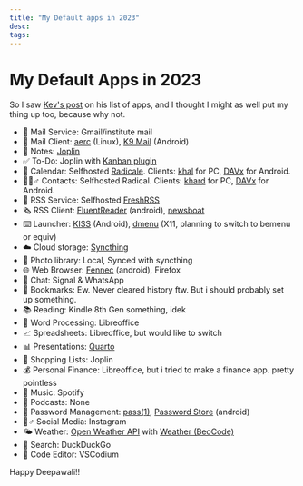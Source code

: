 ```yaml
---
title: "My Default apps in 2023"
desc:
tags:
---
```


# My Default Apps in 2023

So I saw [Kev's post](https://kevquirk.com/my-default-apps-at-the-end-of-2023) on his list of apps, and I thought I might as well put my thing up too, because why not.

* 📨 Mail Service: Gmail/institute mail
* 📮 Mail Client: [aerc](https://aerc-mail.org/) (Linux), [K9 Mail](https://k9mail.app/) (Android) 
* 📝 Notes: [Joplin](https://joplinapp.org/)
* ✅ To-Do: Joplin with [Kanban plugin](https://github.com/joplin/plugin-kanban)
* 📆 Calendar: Selfhosted [Radicale](https://radicale.org/v3.html). Clients: [khal](https://github.com/pimutils/khal) for PC, [DAVx](https://www.davx5.com/) for Android.
* 🙍🏻♂️ Contacts: Selfhosted Radical. Clients: [khard](https://github.com/lucc/khard) for PC, [DAVx](https://www.davx5.com/) for Android.
* 📖 RSS Service: Selfhosted [FreshRSS](https://github.com/FreshRSS/FreshRSS)
* 🗞️ RSS Client: [FluentReader](https://hyliu.me/fluent-reader-lite/) (android), [newsboat](https://newsboat.org/)
* ⌨️ Launcher: [KISS](https://kisslauncher.com/) (Android), [dmenu](https://tools.suckless.org/dmenu/scripts/) (X11, planning to switch to bemenu or equiv)
* ☁️ Cloud storage: [Syncthing](https://syncthing.net/)
* 🌅 Photo library: Local, Synced with syncthing 
* 🌐 Web Browser: [Fennec](https://f-droid.org/packages/org.mozilla.fennec_fdroid/) (android), Firefox 
* 💬 Chat: Signal & WhatsApp
* 🔖 Bookmarks: Ew. Never cleared history ftw. But i should probably set up something. 
* 📚 Reading: Kindle 8th Gen something, idek
* 📜 Word Processing: Libreoffice
* 📈 Spreadsheets: Libreoffice, but would like to switch
* 📊 Presentations: [Quarto](https://quarto.org/)
* 🛒 Shopping Lists: Joplin 
* 💰 Personal Finance: Libreoffice, but i tried to make a finance app. pretty pointless
* 🎵 Music: Spotify
* 🎤 Podcasts: None
* 🔐 Password Management: [pass(1)](https://www.passwordstore.org/), [Password Store](https://github.com/android-password-store/Android-Password-Store#readme) (android)
* 🤦♂️ Social Media: Instagram
* 🌤️ Weather: [Open Weather API](https://openweathermap.org/) with [Weather (BeoCode)](https://gitlab.com/BeoCode/weather)
* 🔎 Search: DuckDuckGo
* 🧮 Code Editor: VSCodium

Happy Deepawali!!
